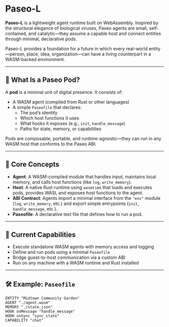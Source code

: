 # Paseo-L

**Paseo-L** is a lightweight agent runtime built on WebAssembly. Inspired by the structural elegance of biological viruses, Paseo agents are small, self-contained, and catalytic—they assume a capable host and connect entities through minimal, declarative pods.

Paseo-L provides a foundation for a future in which every real-world entity—person, place, idea, organization—can have a living counterpart in a WASM-backed environment.

---

## 🧬 What Is a Paseo Pod?

A **pod** is a minimal unit of digital presence. It consists of:

- A WASM agent (compiled from Rust or other languages)
- A simple `Paseofile` that declares:
  - The pod’s identity
  - Which host functions it uses
  - What hooks it exposes (e.g., `init`, `handle_message`)
  - Paths for state, memory, or capabilities

Pods are composable, portable, and runtime-agnostic—they can run in any WASM host that conforms to the Paseo ABI.

---

## 🧠 Core Concepts

- **Agent**: A WASM-compiled module that handles input, maintains local memory, and calls host functions (like `log`, `write_memory`).
- **Host**: A native Rust runtime using `wasmtime` that loads and executes pods, provides WASI, and exposes host functions to the agent.
- **ABI Contract**: Agents import a minimal interface from the `"env"` module (`log`, `write_memory`, etc.) and export simple entrypoints (`init`, `handle_message`, etc.).
- **Paseofile**: A declarative text file that defines how to run a pod.

---

## 🚀 Current Capabilities

- Execute standalone WASM agents with memory access and logging
- Define and run pods using a minimal `Paseofile`
- Bridge guest-to-host communication via a custom ABI
- Run on any machine with a WASM runtime and Rust installed

---

## 🛠 Example: `Paseofile`

```paseo
ENTITY "Midtown Community Garden"
AGENT "./agent.wasm"
MEMORY "./state.json"
HOOK onMessage "handle_message"
HOOK onSync "sync_state"
CAPABILITY "chat"

